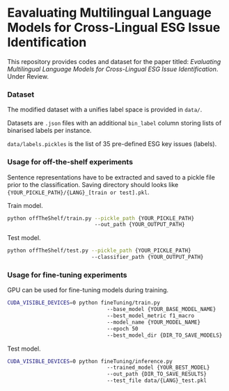 # Eavaluating Multilingual Language Models for Cross-Lingual ESG Issue Identification

<!-- Wing Yan Li, Emmanuele Chersoni, Cindy Sing Bik Ngai. 2024 *Evaluating Multilingual Language Models for Cross-Lingual ESG Issue Identification.* Under Review. -->

This repository provides codes and dataset for the paper titled: *Evaluating Multilingual Language Models for Cross-Lingual ESG Issue Identification*. Under Review.


### Dataset
The modified dataset with a unifies label space is provided in `data/`.

Datasets are `.json` files with an additional `bin_label` column storing lists of binarised labels per instance.

`data/labels.pickles` is the list of 35 pre-defined ESG key issues (labels).


### Usage for off-the-shelf experiments
Sentence representations have to be extracted and saved to a pickle file prior to the classification.
Saving directory should looks like `{YOUR_PICKLE_PATH}/{LANG}_[train or test].pkl`.

Train model.
```sh
python offTheShelf/train.py --pickle_path {YOUR_PICKLE_PATH}
                            --out_path {YOUR_OUTPUT_PATH}
```

Test model.
```sh
python offTheShelf/test.py --pickle_path {YOUR_PICKLE_PATH}
                           --classifier_path {YOUR_OUTPUT_PATH}
```

### Usage for fine-tuning experiments
GPU can be used for fine-tuning models during training.

```sh
CUDA_VISIBLE_DEVICES=0 python fineTuning/train.py
                                --base_model {YOUR_BASE_MODEL_NAME}
                                --best_model_metric f1_macro
                                --model_name {YOUR_MODEL_NAME}
                                --epoch 50
                                --best_model_dir {DIR_TO_SAVE_MODELS}
```

Test model.
```sh
CUDA_VISIBLE_DEVICES=0 python fineTuning/inference.py
                                --trained_model {YOUR_BEST_MODEL}
                                --out_path {DIR_TO_SAVE_RESULTS}
                                --test_file data/{LANG}_test.pkl
```
